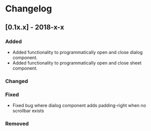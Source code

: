# Changelog

## [0.1x.x] - 2018-x-x

### Added

- Added functionality to programmatically open and close dialog component.
- Added functionality to programmatically open and close sheet component.

### Changed

### Fixed

- Fixed bug where dialog component adds padding-right when no scrollbar exists

### Removed
